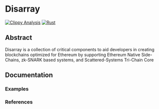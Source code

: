 # Disarray

[![Clippy Analysis](https://github.com/scattered-systems/disarray/actions/workflows/rust-clippy.yml/badge.svg)](https://github.com/scattered-systems/disarray/actions/workflows/rust-clippy.yml)
[![Rust](https://github.com/scattered-systems/disarray/actions/workflows/rust.yml/badge.svg)](https://github.com/scattered-systems/disarray/actions/workflows/rust.yml)

## Abstract

Disarray is a collection of critical components to aid developers in creating blockchains optimized for Ethereum by
supporting Ethereum Native Side-Chains, zk-SNARK based systems, and Scattered-Systems Tri-Chain Core

## Documentation

### Examples

### References